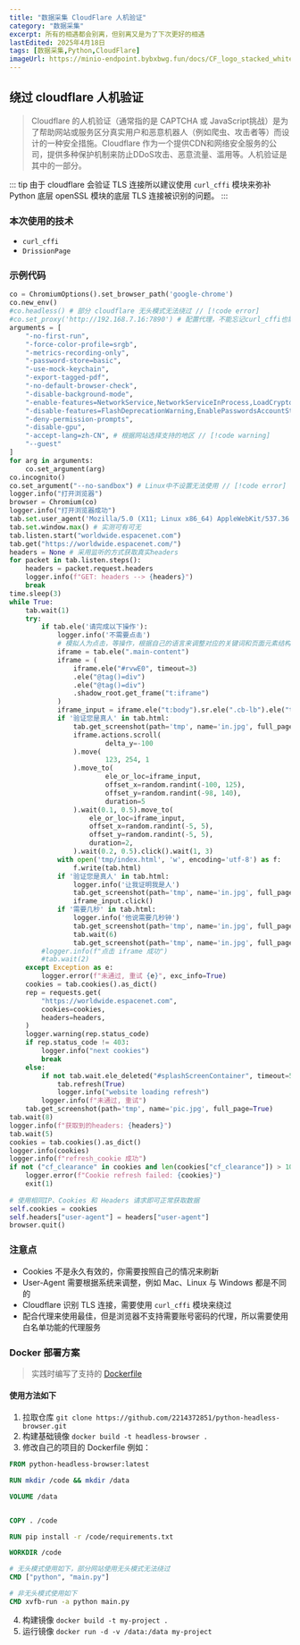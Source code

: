 ```yaml
---
title: "数据采集 CloudFlare 人机验证"
category: "数据采集"
excerpt: 所有的相遇都会别离，但别离又是为了下次更好的相遇
lastEdited: 2025年4月18日
tags: [数据采集,Python,CloudFlare]
imageUrl: https://minio-endpoint.bybxbwg.fun/docs/CF_logo_stacked_whitetype.png
---
```


## 绕过 cloudflare 人机验证

> Cloudflare 的人机验证（通常指的是 CAPTCHA 或 JavaScript挑战）是为了帮助网站或服务区分真实用户和恶意机器人（例如爬虫、攻击者等）而设计的一种安全措施。Cloudflare
> 作为一个提供CDN和网络安全服务的公司，提供多种保护机制来防止DDoS攻击、恶意流量、滥用等。人机验证是其中的一部分。

::: tip
由于 cloudflare 会验证 TLS 连接所以建议使用 `curl_cffi`
模块来弥补 Python 底层 openSSL 模块的底层 TLS 连接被识别的问题。
:::

### 本次使用的技术

- `curl_cffi`
- `DrissionPage`

### 示例代码

```python
co = ChromiumOptions().set_browser_path('google-chrome')
co.new_env()
#co.headless() # 部分 cloudflare 无头模式无法绕过 // [!code error]
#co.set_proxy('http://192.168.7.16:7890') # 配置代理，不能忘记curl_cffi也需要代理 // [!code warning]
arguments = [
    "-no-first-run",
    "-force-color-profile=srgb",
    "-metrics-recording-only",
    "-password-store=basic",
    "-use-mock-keychain",
    "-export-tagged-pdf",
    "-no-default-browser-check",
    "-disable-background-mode",
    "-enable-features=NetworkService,NetworkServiceInProcess,LoadCryptoTokenExtension,PermuteTLSExtensions",
    "-disable-features=FlashDeprecationWarning,EnablePasswordsAccountStorage",
    "-deny-permission-prompts",
    "-disable-gpu",
    "-accept-lang=zh-CN", # 根据网站选择支持的地区 // [!code warning]
    "--guest"
]
for arg in arguments:
    co.set_argument(arg)
co.incognito()
co.set_argument("--no-sandbox") # Linux中不设置无法使用 // [!code error]
logger.info("打开浏览器")
browser = Chromium(co)
logger.info("打开浏览器成功")
tab.set.user_agent('Mozilla/5.0 (X11; Linux x86_64) AppleWebKit/537.36 (KHTML, like Gecko) Chrome/131.0.0.0 Safari/537.36') # 需要关注不同系统的UA不同 // [!code error]
tab.set.window.max() # 实测可有可无
tab.listen.start("worldwide.espacenet.com")
tab.get("https://worldwide.espacenet.com/")
headers = None # 采用监听的方式获取真实headers
for packet in tab.listen.steps():
    headers = packet.request.headers
    logger.info(f"GET: headers --> {headers}")
    break
time.sleep(3)
while True:
    tab.wait(1)
    try:
        if tab.ele('请完成以下操作'):
            logger.info('不需要点击')
            # 模拟人为点击，等操作，根据自己的语言来调整对应的关键词和页面元素结构
            iframe = tab.ele(".main-content")
            iframe = (
                iframe.ele("#rvwE0", timeout=3)
                .ele("@tag()=div")
                .ele("@tag()=div")
                .shadow_root.get_frame("t:iframe")
            )
            iframe_input = iframe.ele("t:body").sr.ele(".cb-lb").ele("t:input")
            if '验证您是真人' in tab.html:
                tab.get_screenshot(path='tmp', name='in.jpg', full_page=True)
                iframe.actions.scroll(
                        delta_y=-100
                ).move(
                        123, 254, 1
                ).move_to(
                        ele_or_loc=iframe_input,
                        offset_x=random.randint(-100, 125),
                        offset_y=random.randint(-98, 140),
                        duration=5
                ).wait(0.1, 0.5).move_to(
                    ele_or_loc=iframe_input,
                    offset_x=random.randint(-5, 5),
                    offset_y=random.randint(-5, 5),
                    duration=2,
                ).wait(0.2, 0.5).click().wait(1, 3)
            with open('tmp/index.html', 'w', encoding='utf-8') as f:
                f.write(tab.html)
            if '验证您是真人' in tab.html:
                logger.info('让我证明我是人')
                tab.get_screenshot(path='tmp', name='in.jpg', full_page=True)
                iframe_input.click()
            if '需要几秒' in tab.html:
                logger.info('他说需要几秒钟')
                tab.get_screenshot(path='tmp', name='in.jpg', full_page=True)
                tab.wait(6)
                tab.get_screenshot(path='tmp', name='in.jpg', full_page=True)
        #logger.info(f"点击 iframe 成功")
        #tab.wait(2)
    except Exception as e:
        logger.error(f"未通过, 重试 {e}", exc_info=True)
    cookies = tab.cookies().as_dict()
    rep = requests.get(
        "https://worldwide.espacenet.com",
        cookies=cookies,
        headers=headers,
    )
    logger.warning(rep.status_code)
    if rep.status_code != 403:
        logger.info("next cookies")
        break
    else:
        if not tab.wait.ele_deleted("#splashScreenContainer", timeout=5):
            tab.refresh(True)
            logger.info("website loading refresh")
        logger.info(f"未通过, 重试")
    tab.get_screenshot(path='tmp', name='pic.jpg', full_page=True)
tab.wait(8)
logger.info(f"获取到的headers: {headers}")
tab.wait(5)
cookies = tab.cookies().as_dict()
logger.info(cookies)
logger.info(f"refresh_cookie 成功")
if not ("cf_clearance" in cookies and len(cookies["cf_clearance"]) > 100):
    logger.error(f"Cookie refresh failed: {cookies}")
    exit(1)
    
# 使用相同IP、Cookies 和 Headers 请求即可正常获取数据
self.cookies = cookies
self.headers["user-agent"] = headers["user-agent"]
browser.quit()
```

### 注意点

- Cookies 不是永久有效的，你需要按照自己的情况来刷新
- User-Agent 需要根据系统来调整，例如 Mac、Linux 与 Windows 都是不同的
- Cloudflare 识别 TLS 连接，需要使用 `curl_cffi` 模块来绕过
- 配合代理来使用最佳，但是浏览器不支持需要账号密码的代理，所以需要使用白名单功能的代理服务

### Docker 部署方案

> 实践时编写了支持的 [Dockerfile](https://github.com/2214372851/python-headless-browser)

#### 使用方法如下

1. 拉取仓库 `git clone https://github.com/2214372851/python-headless-browser.git`
2. 构建基础镜像 `docker build -t headless-browser .`
3. 修改自己的项目的 Dockerfile 例如：

```dockerfile
FROM python-headless-browser:latest

RUN mkdir /code && mkdir /data

VOLUME /data


COPY . /code

RUN pip install -r /code/requirements.txt

WORKDIR /code

# 无头模式使用如下，部分网站使用无头模式无法绕过
CMD ["python", "main.py"]

# 非无头模式使用如下
CMD xvfb-run -a python main.py
```

4. 构建镜像 `docker build -t my-project .`
5. 运行镜像 `docker run -d -v /data:/data my-project`